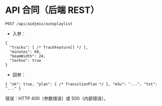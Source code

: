 # API 合同（后端 REST）

`POST /api/aidjmix/autoplaylist`
- 入参：
```jsonc
{
  "tracks": [ /* TrackFeature[] */ ],
  "minutes": 60,
  "beamWidth": 24,
  "techno": true
}
```
- 回参：
```jsonc
{ "ok": true, "plan": { /* TransitionPlan */ }, "m3u": "...", "txt": "..." }
```

错误：HTTP 400（参数错误）或 500（内部错误）。
